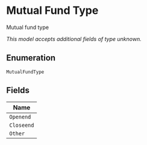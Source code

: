 
# Mutual Fund Type

Mutual fund type

*This model accepts additional fields of type unknown.*

## Enumeration

`MutualFundType`

## Fields

| Name |
|  --- |
| `Openend` |
| `Closeend` |
| `Other` |

